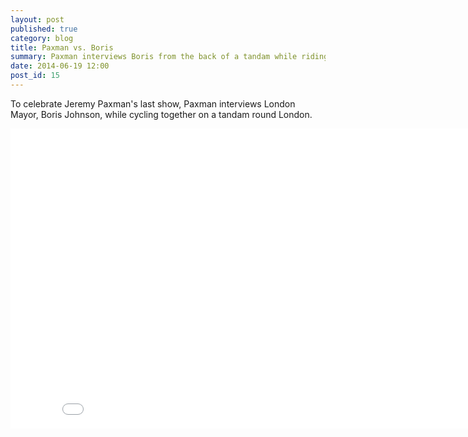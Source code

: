 ```yaml
---
layout: post
published: true
category: blog
title: Paxman vs. Boris
summary: Paxman interviews Boris from the back of a tandam while riding round London
date: 2014-06-19 12:00
post_id: 15
---
```


To celebrate Jeremy Paxman's last show, Paxman interviews London Mayor, Boris Johnson, while cycling together on a tandam round London.

<iframe width="853" height="480" src="//www.youtube.com/embed/YPWFrl4e7l4" frameborder="0" allowfullscreen></iframe>

